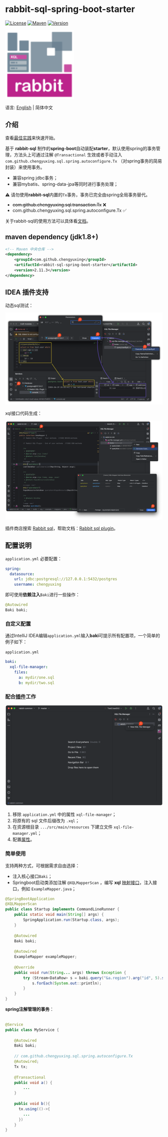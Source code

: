 # rabbit-sql-spring-boot-starter

[![License][badge:license]][license]
[![Maven][badge:maven]][maven-repository]
[![Version][badge:version]][versions]

<img src="imgs/pluginIcon.svg" style="width:220px;" />

语言: [English](https://github.com/chengyuxing/rabbit-sql-spring-boot-starter) | 简体中文

## 介绍

查看[最佳实践](https://github.com/chengyuxing/rabbit-sql/blob/master/BEST_PRACTICE.chs.md)来快速开始。

基于 **rabbit-sql** 制作的**spring-boot**自动装配**starter**，默认使用spring的事务管理，方法头上可通过注解 `@Transactional` 生效或者手动注入 `com.github.chengyuxing.sql.spring.autoconfigure.Tx` （对spring事务的简易封装）来使用事务。

- 兼容spring jdbc事务；
- 兼容mybatis、spring-data-jpa等同时进行事务处理；

:warning: 请勿使用**rabbit-sql**内置的`Tx`事务，事务已完全由spring全局事务替代。

- ~~com.github.chengyuxing.sql.transaction.Tx~~ ❌
- com.github.chengyuxing.sql.spring.autoconfigure.Tx ✅

关于rabbit-sql的使用方法可以具体看[文档](https://github.com/chengyuxing/rabbit-sql)。

## maven dependency (jdk1.8+)

```xml
<!-- Maven 中央仓库 -->
<dependency>
    <groupId>com.github.chengyuxing</groupId>
    <artifactId>rabbit-sql-spring-boot-starter</artifactId>
    <version>2.11.3</version>
</dependency>
```

## IDEA 插件支持

动态sql测试：

![](imgs/execute-dynamic-sql.png)

xql接口代码生成：

![](imgs/xql-mapper-generate.png)

插件商店搜索 [Rabbit sql](https://plugins.jetbrains.com/plugin/21403-rabbit-sql)，帮助文档：[Rabbit sql plugin](https://github.com/chengyuxing/rabbit-sql-plugin/blob/main/README.chs.md)。

## 配置说明

`application.yml` 必要配置：

```yaml
spring:
  datasource:
    url: jdbc:postgresql://127.0.0.1:5432/postgres
    username: chengyuxing
```

即可使用**依赖注入**`Baki`进行一些操作：

```java
@Autowired
Baki baki;
```

### 自定义配置

通过IntelliJ IDEA编辑`application.yml`输入**baki**可提示所有配置项，一个简单的例子如下：

`application.yml`

```yaml
baki:
  xql-file-manager:
    files:
      a: mydir/one.sql
      b: mydir/two.sql
```

### 配合[插件](https://plugins.jetbrains.com/plugin/21403-rabbit-sql)工作

![](imgs/new-xql-file-manager.png)

1. 移除 `application.yml` 中的属性 `xql-file-manager`；
2. 将原有的 sql 文件后缀改为 `.xql`；
3. 在资源根目录 `.../src/main/resources` 下建立文件 `xql-file-manager.yml`；
4. 配置[属性](https://github.com/chengyuxing/rabbit-sql/blob/master/README.chs.md#构造函数)。

### 简单使用

支持两种方式，可根据需求自由选择：

- 注入核心接口`Baki`；
- Springboot启动类添加注解 `@XQLMapperScan` ，编写 **xql** [映射接口](https://github.com/chengyuxing/rabbit-sql/blob/master/README.chs.md#接口映射)，注入接口，例如 `ExampleMapper.java`；

```java
@SpringBootApplication
@XQLMapperScan
public class Startup implements CommandLineRunner {
    public static void main(String[] args) {
        SpringApplication.run(Startup.class, args);
    }

    @Autowired
    Baki baki;
  
    @Autowired
    ExampleMapper exampleMapper;

    @Override
    public void run(String... args) throws Exception {
        try (Stream<DataRow> s = baki.query("&a.region").arg("id", 5).stream()) {
            s.forEach(System.out::println);
        }
    }
}
```

**spring注解管理的事务**：

```java

@Service
public class MyService {

    @Autowired
    Baki baki;
  	
    // com.github.chengyuxing.sql.spring.autoconfigure.Tx
  	@Autowired;
  	Tx tx;

    @Transactional
    public void a() {
        ...
    }
  
  	public void b(){
      tx.using(()->{
        ...
      })
    }
}
```

[badge:maven]:https://img.shields.io/maven-central/v/com.github.chengyuxing/rabbit-sql-spring-boot-starter
[badge:license]: https://img.shields.io/github/license/chengyuxing/rabbit-sql-spring-boot-starter
[badge:version]:https://img.shields.io/jetbrains/plugin/v/21403

[license]:https://github.com/chengyuxing/rabbit-sql-spring-boot-starter/blob/main/LICENSE
[maven-repository]:https://central.sonatype.com/artifact/com.github.chengyuxing/rabbit-sql-spring-boot-starter
[versions]:https://plugins.jetbrains.com/plugin/21403-rabbit-sql/versions